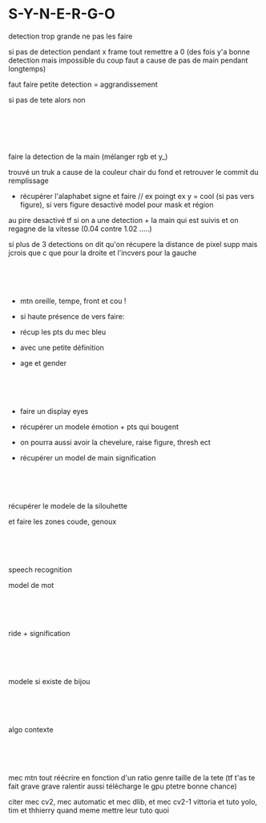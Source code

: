 # S-Y-N-E-R-G-O

detection trop grande ne pas les faire

si pas de detection pendant x frame tout remettre a  0 (des fois y'a bonne detection mais impossible du coup faut a cause de pas de main pendant longtemps)

faut faire petite  detection = aggrandissement

si pas de tete alors non 


<br><br><br><br>

faire la detection de la main (mélanger rgb et y_)

trouvé un truk a cause de la couleur chair du fond et retrouver le commit du remplissage

- récupérer l'alaphabet signe et faire // ex poingt ex y = cool  (si pas vers figure), si vers figure desactivé model pour mask et région

au pire desactivé tf si on a une detection + la main qui est suivis et on regagne de la vitesse (0.04 contre 1.02 .....)

si plus de 3 detections on dit qu'on récupere la distance de pixel supp mais jcrois que c que pour la droite et l'incvers pour la gauche

<br><br><br>

- mtn oreille, tempe, front et cou ! 

- si haute présence de vers faire:

- récup les pts du mec bleu

- avec une petite définition

- age et gender


<br><br><br>

- faire un display eyes

- récupérer un modele émotion + pts qui bougent

- on pourra aussi avoir la chevelure, raise figure, thresh ect

- récupérer un model de main signification



<br><br><br>

récupérer le modele de la silouhette

et faire les zones coude, genoux

<br><br><br>

speech recognition

model de mot

<br><br><br>

ride + signification

<br><br><br>

modele si existe de bijou

<br><br><br>

algo contexte

<br><br><br>

mec mtn tout réécrire en fonction d'un ratio genre taille de la tete (tf t'as te fait grave grave ralentir aussi télécharge le gpu ptetre bonne chance)

citer mec cv2, mec automatic et mec dlib, et mec cv2-1 vittoria et tuto yolo, tim et thhierry quand meme mettre leur tuto quoi
